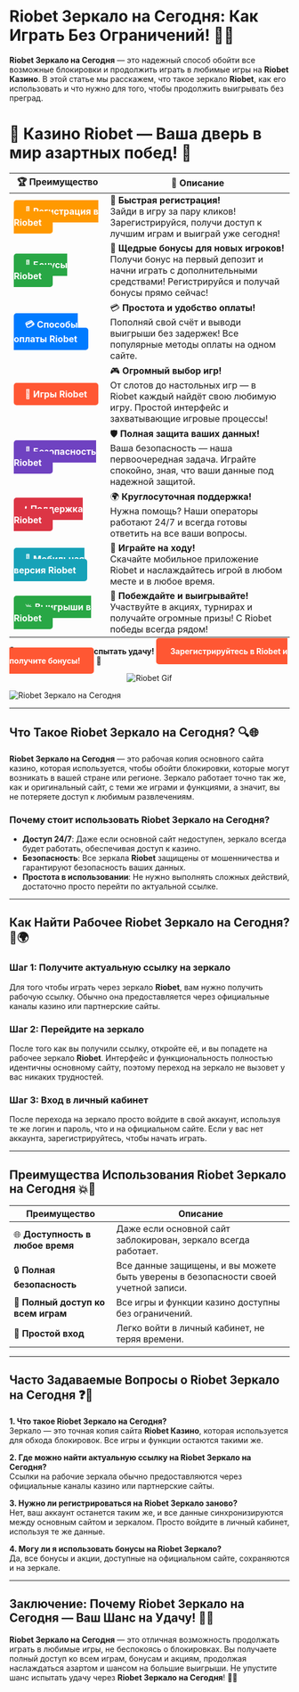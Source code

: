 # Riobet Зеркало на Сегодня: Как Играть Без Ограничений! 🎰🔥

**Riobet Зеркало на Сегодня** — это надежный способ обойти все возможные блокировки и продолжить играть в любимые игры на **Riobet Казино**. В этой статье мы расскажем, что такое зеркало **Riobet**, как его использовать и что нужно для того, чтобы продолжить выигрывать без преград.

# 🎲 **Казино Riobet — Ваша дверь в мир азартных побед!** 🎰

| 🏆 **Преимущество** | 🌟 **Описание** |
|--------------------|-----------------|
| <a href="https://brandplay.link/7xBLTPyj" style="background-color: #ff9900; color: white; padding: 10px 20px; border-radius: 5px; text-decoration: none; font-weight: bold;">🎉 Регистрация в Riobet</a> | 🚀 **Быстрая регистрация!** <br> Зайди в игру за пару кликов! Зарегистрируйся, получи доступ к лучшим играм и выиграй уже сегодня! |
| <a href="https://brandplay.link/7xBLTPyj" style="background-color: #28a745; color: white; padding: 10px 20px; border-radius: 5px; text-decoration: none; font-weight: bold;">🎁 Бонусы Riobet</a> | 🎉 **Щедрые бонусы для новых игроков!** <br> Получи бонус на первый депозит и начни играть с дополнительными средствами! Регистрируйся и получай бонусы прямо сейчас! |
| <a href="https://brandplay.link/7xBLTPyj" style="background-color: #007bff; color: white; padding: 10px 20px; border-radius: 5px; text-decoration: none; font-weight: bold;">💳 Способы оплаты Riobet</a> | 💳 **Простота и удобство оплаты!** <br> Пополняй свой счёт и выводи выигрыши без задержек! Все популярные методы оплаты на одном сайте. |
| <a href="https://brandplay.link/7xBLTPyj" style="background-color: #ff5733; color: white; padding: 10px 20px; border-radius: 5px; text-decoration: none; font-weight: bold;">🎰 Игры Riobet</a> | 🎮 **Огромный выбор игр!** <br> От слотов до настольных игр — в Riobet каждый найдёт свою любимую игру. Простой интерфейс и захватывающие игровые процессы! |
| <a href="https://brandplay.link/7xBLTPyj" style="background-color: #6f42c1; color: white; padding: 10px 20px; border-radius: 5px; text-decoration: none; font-weight: bold;">🔐 Безопасность Riobet</a> | 🛡️ **Полная защита ваших данных!** <br> Ваша безопасность — наша первоочередная задача. Играйте спокойно, зная, что ваши данные под надежной защитой. |
| <a href="https://brandplay.link/7xBLTPyj" style="background-color: #dc3545; color: white; padding: 10px 20px; border-radius: 5px; text-decoration: none; font-weight: bold;">📞 Поддержка Riobet</a> | 🌍 **Круглосуточная поддержка!** <br> Нужна помощь? Наши операторы работают 24/7 и всегда готовы ответить на все ваши вопросы. |
| <a href="https://brandplay.link/7xBLTPyj" style="background-color: #17a2b8; color: white; padding: 10px 20px; border-radius: 5px; text-decoration: none; font-weight: bold;">📱 Мобильная версия Riobet</a> | 📱 **Играйте на ходу!** <br> Скачайте мобильное приложение Riobet и наслаждайтесь игрой в любом месте и в любое время. |
| <a href="https://brandplay.link/7xBLTPyj" style="background-color: #28a745; color: white; padding: 10px 20px; border-radius: 5px; text-decoration: none; font-weight: bold;">💥 Выигрыши в Riobet</a> | 🤑 **Побеждайте и выигрывайте!** <br> Участвуйте в акциях, турнирах и получайте огромные призы! С Riobet победы всегда рядом! |

🎉 **Не упустите шанс испытать удачу!** <a href="https://brandplay.link/7xBLTPyj" style="background-color: #ff5733; color: white; padding: 15px 25px; border-radius: 5px; text-decoration: none; font-weight: bold;">Зарегистрируйтесь в Riobet и получите бонусы!</a> 🌟

<p align="center">
  <img src="https://i.pinimg.com/originals/1d/b3/25/1db325483acbe642c6d4e6fdd73a4988.gif" alt="Riobet Gif">
</p>


![Riobet Зеркало на Сегодня](https://www.bragazeta.ru/wp-content/uploads/2023/06/riobet1.webp)

---

## Что Такое **Riobet Зеркало на Сегодня**? 🔍🌐

**Riobet Зеркало на Сегодня** — это рабочая копия основного сайта казино, которая используется, чтобы обойти блокировки, которые могут возникать в вашей стране или регионе. Зеркало работает точно так же, как и оригинальный сайт, с теми же играми и функциями, а значит, вы не потеряете доступ к любимым развлечениям.

### Почему стоит использовать **Riobet Зеркало на Сегодня**?

- **Доступ 24/7**: Даже если основной сайт недоступен, зеркало всегда будет работать, обеспечивая доступ к казино.
- **Безопасность**: Все зеркала **Riobet** защищены от мошенничества и гарантируют безопасность ваших данных.
- **Простота в использовании**: Не нужно выполнять сложных действий, достаточно просто перейти по актуальной ссылке.

---

## Как Найти Рабочее **Riobet Зеркало на Сегодня**? 🔑🌍

### Шаг 1: Получите актуальную ссылку на зеркало
Для того чтобы играть через зеркало **Riobet**, вам нужно получить рабочую ссылку. Обычно она предоставляется через официальные каналы казино или партнерские сайты.

### Шаг 2: Перейдите на зеркало
После того как вы получили ссылку, откройте её, и вы попадете на рабочее зеркало **Riobet**. Интерфейс и функциональность полностью идентичны основному сайту, поэтому переход на зеркало не вызовет у вас никаких трудностей.

### Шаг 3: Вход в личный кабинет
После перехода на зеркало просто войдите в свой аккаунт, используя те же логин и пароль, что и на официальном сайте. Если у вас нет аккаунта, зарегистрируйтесь, чтобы начать играть.

---

## Преимущества Использования **Riobet Зеркало на Сегодня** 💥🎉

| Преимущество                             | Описание                                                               |
|------------------------------------------|-----------------------------------------------------------------------|
| 🌐 **Доступность в любое время**         | Даже если основной сайт заблокирован, зеркало всегда работает.        |
| 🔒 **Полная безопасность**               | Все данные защищены, и вы можете быть уверены в безопасности своей учетной записи. |
| 🎰 **Полный доступ ко всем играм**       | Все игры и функции казино доступны без ограничений.                   |
| 🚀 **Простой вход**                      | Легко войти в личный кабинет, не теряя времени.                        |

---

## Часто Задаваемые Вопросы о **Riobet Зеркало на Сегодня** ❓💬

**1. Что такое **Riobet Зеркало на Сегодня**?**  
Зеркало — это точная копия сайта **Riobet Казино**, которая используется для обхода блокировок. Все игры и функции остаются такими же.

**2. Где можно найти актуальную ссылку на **Riobet Зеркало на Сегодня**?**  
Ссылки на рабочие зеркала обычно предоставляются через официальные каналы казино или партнерские сайты.

**3. Нужно ли регистрироваться на **Riobet Зеркало** заново?**  
Нет, ваш аккаунт останется таким же, и все данные синхронизируются между основным сайтом и зеркалом. Просто войдите в личный кабинет, используя те же данные.

**4. Могу ли я использовать бонусы на **Riobet Зеркало**?**  
Да, все бонусы и акции, доступные на официальном сайте, сохраняются и на зеркале.

---

## Заключение: Почему **Riobet Зеркало на Сегодня** — Ваш Шанс на Удачу! 🎉💸

**Riobet Зеркало на Сегодня** — это отличная возможность продолжать играть в любимые игры, не беспокоясь о блокировках. Вы получаете полный доступ ко всем играм, бонусам и акциям, продолжая наслаждаться азартом и шансом на большие выигрыши. Не упустите шанс испытать удачу через **Riobet Зеркало на Сегодня**! 🌟🎰
